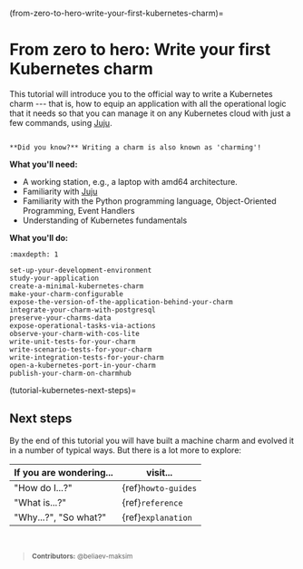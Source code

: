 (from-zero-to-hero-write-your-first-kubernetes-charm)=
# From zero to hero: Write your first Kubernetes charm

This tutorial will introduce you to the official way to write a Kubernetes charm --- that is, how to equip an application with all the operational logic that it needs so that you can manage it on any Kubernetes cloud with just a few commands, using [Juju](https://juju.is/docs/olm).

```{important}

**Did you know?** Writing a charm is also known as 'charming'!

```

<!--
We will charm a simple web application  based on the Python FastAPI framework.

The web application uses the PostgreSQL database and has a Prometheus metrics scrape target. As such, we will also integrate it with -->

<!--You will go through the process of *charming a web application.  
What does *charming* and *Charmed Operator* mean? *Charmed Operator* means all of the domain knowledge and expertise about an application distilled in clean and maintainable Python code.  

The  application that we will charm in this tutorial is based on the Python FastAPI framework, uses the PostgreSQL database, and has a Prometheus metrics scrape target. Once it is *charmed*, we will integrate our charm with the existing PostgreSQL charm and the Canonical Observability Stack (COS) bundle, for monitoring purposes.
-->

**What you'll need:** 

- A working station, e.g., a laptop with amd64 architecture. 
- Familiarity with [Juju](https://juju.is/docs/juju)
- Familiarity with the Python programming language, Object-Oriented Programming, Event Handlers
- Understanding of Kubernetes fundamentals


**What you'll do:**

<!--
- {ref}`Study your application <study-your-application>`
- {ref}`Set up your development environment <set-up-your-development-environment>`  
- Develop your charm:
    1. {ref}`Create a minimal Kubernetes charm <create-a-minimal-kubernetes-charm>`
    1. {ref}`Make your charm configurable <make-your-charm-configurable>`
    1. {ref}`Expose the version of the application behind your charm <expose-the-version-of-the-application-behind-your-charm>`
    1. {ref}`Integrate your charm with PostgreSQL <integrate-your-charm-with-postgresql>`
    1. {ref}`Preserve your charm's data <preserve-your-charms-data>`
    1. {ref}`Expose your charm's operational tasks via actions <expose-operational-tasks-via-actions>`
    1. {ref}`Observe your charm with COS Lite and set up cross-model integrations <observe-your-charm-with-cos-lite>`
    1. {ref}`Write unit tests for your charm <write-unit-tests-for-your-charm>`
    1. {ref}`Write scenario tests for your charm <write-scenario-tests-for-your-charm>`
    1. {ref}`Write integration tests for your charm <write-integration-tests-for-your-charm>`
    1. {ref}`Open a Kubernetes port in your charm <open-a-kubernetes-port-in-your-charm>`
    1. {ref}`Publish your charm on Charmhub <publish-your-charm-on-charmhub>`
-->


```{toctree}
:maxdepth: 1

set-up-your-development-environment
study-your-application
create-a-minimal-kubernetes-charm
make-your-charm-configurable
expose-the-version-of-the-application-behind-your-charm
integrate-your-charm-with-postgresql
preserve-your-charms-data
expose-operational-tasks-via-actions
observe-your-charm-with-cos-lite
write-unit-tests-for-your-charm
write-scenario-tests-for-your-charm
write-integration-tests-for-your-charm
open-a-kubernetes-port-in-your-charm
publish-your-charm-on-charmhub
```



(tutorial-kubernetes-next-steps)=
## Next steps

By the end of this tutorial you will have built a machine charm and evolved it in a number of typical ways. But there is a lot more to explore:

| If you are wondering... | visit...             |
|-------------------------|----------------------|
| "How do I...?"          | {ref}`howto-guides` |
| "What is...?"           | {ref}`reference`     |
| "Why...?", "So what?"   | {ref}`explanation`   |




<br>

> <small> **Contributors:** @beliaev-maksim </small>
